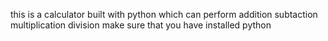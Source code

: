 this is a calculator built with python 
which can perform 
addition 
subtaction 
multiplication
division 
make sure that you have installed python 
